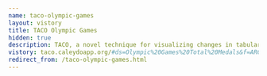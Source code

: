 ```yaml
---
name: taco-olympic-games
layout: vistory
title: TACO Olympic Games
hidden: true
description: TACO, a novel technique for visualizing changes in tabular data over time.
vistory: taco.caleydoapp.org/#ds=Olympic%20Games%20Total%20Medals&f=ARCON&tp=1936%2C1948&s=&detail=1
redirect_from: /taco-olympic-games.html
---
```

